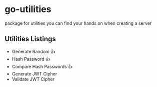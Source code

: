 # go-utilities

package for utilities you can find your hands on when creating a server

## Utilities Listings

- Generate Random :thumbsup:
- Hash Password :thumbsup:
- Compare Hash Passwords :thumbsup:
- Generate JWT Cipher
- Validate JWT Cipher
